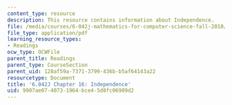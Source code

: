 ```yaml
---
content_type: resource
description: This resource contains information about Independence.
file: /media/courses/6-042j-mathematics-for-computer-science-fall-2010/9907ae0740731964bce45d8fc06989d2_MIT6_042JF10_chap16.pdf
file_type: application/pdf
learning_resource_types:
- Readings
ocw_type: OCWFile
parent_title: Readings
parent_type: CourseSection
parent_uid: 128af59a-7371-3799-436b-b5af64143a22
resourcetype: Document
title: '6.042J Chapter 16: Independence'
uid: 9907ae07-4073-1964-bce4-5d8fc06989d2
---
```

